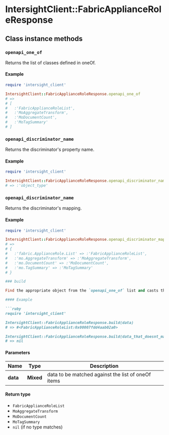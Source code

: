 # IntersightClient::FabricApplianceRoleResponse

## Class instance methods

### `openapi_one_of`

Returns the list of classes defined in oneOf.

#### Example

```ruby
require 'intersight_client'

IntersightClient::FabricApplianceRoleResponse.openapi_one_of
# =>
# [
#   :'FabricApplianceRoleList',
#   :'MoAggregateTransform',
#   :'MoDocumentCount',
#   :'MoTagSummary'
# ]
```

### `openapi_discriminator_name`

Returns the discriminator's property name.

#### Example

```ruby
require 'intersight_client'

IntersightClient::FabricApplianceRoleResponse.openapi_discriminator_name
# => :'object_type'
```

### `openapi_discriminator_name`

Returns the discriminator's mapping.

#### Example

```ruby
require 'intersight_client'

IntersightClient::FabricApplianceRoleResponse.openapi_discriminator_mapping
# =>
# {
#   :'fabric.ApplianceRole.List' => :'FabricApplianceRoleList',
#   :'mo.AggregateTransform' => :'MoAggregateTransform',
#   :'mo.DocumentCount' => :'MoDocumentCount',
#   :'mo.TagSummary' => :'MoTagSummary'
# }

### build

Find the appropriate object from the `openapi_one_of` list and casts the data into it.

#### Example

```ruby
require 'intersight_client'

IntersightClient::FabricApplianceRoleResponse.build(data)
# => #<FabricApplianceRoleList:0x00007fdd4aab02a0>

IntersightClient::FabricApplianceRoleResponse.build(data_that_doesnt_match)
# => nil
```

#### Parameters

| Name | Type | Description |
| ---- | ---- | ----------- |
| **data** | **Mixed** | data to be matched against the list of oneOf items |

#### Return type

- `FabricApplianceRoleList`
- `MoAggregateTransform`
- `MoDocumentCount`
- `MoTagSummary`
- `nil` (if no type matches)

